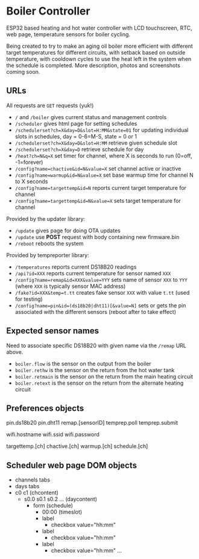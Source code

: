 # Boiler Controller

ESP32 based heating and hot water controller with LCD touchscreen, RTC, web page, temperature sensors for boiler cycling.

Being created to try to make an aging oil boiler more efficient with different target temperatures for different circuits, with setback based on outside temperature, with cooldown cycles to use the heat left in the system when the schedule is completed.
More description, photos and screenshots coming soon.

## URLs

All requests are `GET` requests (yuk!)

* `/` and `/boiler` gives current status and management controls
* `/scheduler` gives html page for setting schedules
* `/schedulerset?ch=X&day=D&slot=H:MM&state=01` for updating individual slots in schedules, day = 0-6=M-S, state = 0 or 1
* `/schedulerset?ch=X&day=D&slot=H:MM` retrieve given schedule slot
* `/schedulerset?ch=X&day=D` retrieve schedule for day
* `/heat?ch=N&q=X` set timer for channel, where X is seconds to run (0=off, -1=forever)
* `/config?name=chactive&id=N&value=X` set channel active or inactive
* `/config?name=warmup&id=N&value=X` set base warmup time for channel N to X seconds
* `/config?name=targettemp&id=N` reports current target temperature for channel
* `/config?name=targettemp&id=N&value=X` sets target temperature for channel

Provided by the updater library:
* `/update` gives page for doing OTA updates
* `/update` use __POST__ request with body containing new firmware.bin
* `/reboot` reboots the system

Provided by tempreporter library:
* `/temperatures` reports current DS18B20 readings
* `/api?id=XXX` reports current temperature for sensor named `XXX`
* `/config?name=remap&id=XXX&value=YYY` sets name of sensor `XXX` to `YYY` (where `XXX` is typically sensor MAC address)
* `/fake?id=XXX&temp=t.tt` creates fake sensor `XXX` with value `t.tt` (used for testing)
* `/config?name=pin&id=(ds18b20|dht11)[&value=N]` sets or gets the pin associated with the different sensors (reboot after to take effect)

## Expected sensor names

Need to associate specific DS18B20 with given name via the `/remap` URL above.

* `boiler.flow` is the sensor on the output from the boiler
* `boiler.rethw` is the sensor on the return from the hot water tank
* `boiler.retmain` is the sensor on the return from the main heating circuit
* `boiler.retext` is the sensor on the return from the alternate heating circuit

## Preferences objects

pin.ds18b20
pin.dht11
remap.[sensorID]
temprep.poll
temprep.submit

wifi.hostname
wifi.ssid
wifi.password

targettemp.[ch]
chactive.[ch]
warmup.[ch]
schedule.[ch]

## Scheduler web page DOM objects

* channels tabs
* days tabs
* c0 c1 (chcontent)
  * s0.0 s0.1 s0.2 ... (daycontent)
    * form (schedule)
      * 00:00 (timeslot)
      * label
        * checkbox value="hh:mm"
      * label
        * checkbox value="hh:mm"
      * label
        * checkbox value="hh:mm"
...

